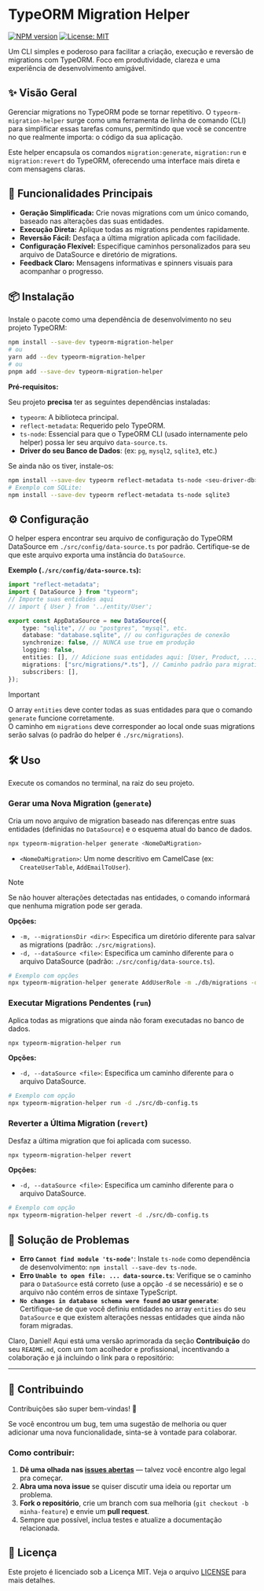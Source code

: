 # TypeORM Migration Helper

[![NPM version](https://img.shields.io/npm/v/typeorm-migration-helper.svg?style=flat-square)](https://www.npmjs.com/package/typeorm-migration-helper) 
[![License: MIT](https://img.shields.io/badge/License-MIT-yellow.svg?style=flat-square)](https://opensource.org/licenses/MIT)

Um CLI simples e poderoso para facilitar a criação, execução e reversão de migrations com TypeORM. Foco em produtividade, clareza e uma experiência de desenvolvimento amigável.

## ✨ Visão Geral

Gerenciar migrations no TypeORM pode se tornar repetitivo. O `typeorm-migration-helper` surge como uma ferramenta de linha de comando (CLI) para simplificar essas tarefas comuns, permitindo que você se concentre no que realmente importa: o código da sua aplicação.

Este helper encapsula os comandos `migration:generate`, `migration:run` e `migration:revert` do TypeORM, oferecendo uma interface mais direta e com mensagens claras.

## 🚀 Funcionalidades Principais

*   **Geração Simplificada:** Crie novas migrations com um único comando, baseado nas alterações das suas entidades.
*   **Execução Direta:** Aplique todas as migrations pendentes rapidamente.
*   **Reversão Fácil:** Desfaça a última migration aplicada com facilidade.
*   **Configuração Flexível:** Especifique caminhos personalizados para seu arquivo de DataSource e diretório de migrations.
*   **Feedback Claro:** Mensagens informativas e spinners visuais para acompanhar o progresso.

## 📦 Instalação

Instale o pacote como uma dependência de desenvolvimento no seu projeto TypeORM:

```bash
npm install --save-dev typeorm-migration-helper
# ou
yarn add --dev typeorm-migration-helper
# ou
pnpm add --save-dev typeorm-migration-helper
```

**Pré-requisitos:**

Seu projeto **precisa** ter as seguintes dependências instaladas:

*   `typeorm`: A biblioteca principal.
*   `reflect-metadata`: Requerido pelo TypeORM.
*   `ts-node`: Essencial para que o TypeORM CLI (usado internamente pelo helper) possa ler seu arquivo `data-source.ts`.
*   **Driver do seu Banco de Dados**: (ex: `pg`, `mysql2`, `sqlite3`, etc.)

Se ainda não os tiver, instale-os:

```bash
npm install --save-dev typeorm reflect-metadata ts-node <seu-driver-db>
# Exemplo com SQLite:
npm install --save-dev typeorm reflect-metadata ts-node sqlite3
```

## ⚙️ Configuração

O helper espera encontrar seu arquivo de configuração do TypeORM DataSource em `./src/config/data-source.ts` por padrão. Certifique-se de que este arquivo exporta uma instância do `DataSource`.

**Exemplo (`./src/config/data-source.ts`):**

```typescript
import "reflect-metadata";
import { DataSource } from "typeorm";
// Importe suas entidades aqui
// import { User } from '../entity/User';

export const AppDataSource = new DataSource({
    type: "sqlite", // ou "postgres", "mysql", etc.
    database: "database.sqlite", // ou configurações de conexão
    synchronize: false, // NUNCA use true em produção
    logging: false,
    entities: [], // Adicione suas entidades aqui: [User, Product, ...]
    migrations: ["src/migrations/*.ts"], // Caminho padrão para migrations
    subscribers: [],
});
```

> [!IMPORTANT]
> O array `entities` deve conter todas as suas entidades para que o comando `generate` funcione corretamente.   
> O caminho em `migrations` deve corresponder ao local onde suas migrations serão salvas (o padrão do helper é `./src/migrations`).

## 🛠️ Uso

Execute os comandos no terminal, na raiz do seu projeto.

### Gerar uma Nova Migration (`generate`)

Cria um novo arquivo de migration baseado nas diferenças entre suas entidades (definidas no `DataSource`) e o esquema atual do banco de dados.

```bash
npx typeorm-migration-helper generate <NomeDaMigration>
```

* `<NomeDaMigration>`: Um nome descritivo em CamelCase (ex: `CreateUserTable`, `AddEmailToUser`).

> [!NOTE]
> Se não houver alterações detectadas nas entidades, o comando informará que nenhuma migration pode ser gerada.

**Opções:**

*   `-m, --migrationsDir <dir>`: Especifica um diretório diferente para salvar as migrations (padrão: `./src/migrations`).
*   `-d, --dataSource <file>`: Especifica um caminho diferente para o arquivo DataSource (padrão: `./src/config/data-source.ts`).

```bash
# Exemplo com opções
npx typeorm-migration-helper generate AddUserRole -m ./db/migrations -d ./src/db-config.ts
```

### Executar Migrations Pendentes (`run`)

Aplica todas as migrations que ainda não foram executadas no banco de dados.

```bash
npx typeorm-migration-helper run
```

**Opções:**

*   `-d, --dataSource <file>`: Especifica um caminho diferente para o arquivo DataSource.

```bash
# Exemplo com opção
npx typeorm-migration-helper run -d ./src/db-config.ts
```

### Reverter a Última Migration (`revert`)

Desfaz a última migration que foi aplicada com sucesso.

```bash
npx typeorm-migration-helper revert
```

**Opções:**

*   `-d, --dataSource <file>`: Especifica um caminho diferente para o arquivo DataSource.

```bash
# Exemplo com opção
npx typeorm-migration-helper revert -d ./src/db-config.ts
```

## 🤔 Solução de Problemas

*   **Erro `Cannot find module 'ts-node'`**: Instale `ts-node` como dependência de desenvolvimento: `npm install --save-dev ts-node`.
*   **Erro `Unable to open file: ... data-source.ts`**: Verifique se o caminho para o `DataSource` está correto (use a opção `-d` se necessário) e se o arquivo não contém erros de sintaxe TypeScript.
*   **`No changes in database schema were found` ao usar `generate`**: Certifique-se de que você definiu entidades no array `entities` do seu `DataSource` e que existem alterações nessas entidades que ainda não foram migradas.

Claro, Daniel! Aqui está uma versão aprimorada da seção **Contribuição** do seu `README.md`, com um tom acolhedor e profissional, incentivando a colaboração e já incluindo o link para o repositório:

---

## 🤝 Contribuindo

Contribuições são super bem-vindas! 🚀

Se você encontrou um bug, tem uma sugestão de melhoria ou quer adicionar uma nova funcionalidade, sinta-se à vontade para colaborar.

### Como contribuir:

1. **Dê uma olhada nas [issues abertas](https://github.com/dhDSouza/typeorm-migration-helper/issues)** — talvez você encontre algo legal pra começar.
2. **Abra uma nova issue** se quiser discutir uma ideia ou reportar um problema.
3. **Fork o repositório**, crie um branch com sua melhoria (`git checkout -b minha-feature`) e envie um **pull request**.
4. Sempre que possível, inclua testes e atualize a documentação relacionada.

## 📄 Licença

Este projeto é licenciado sob a Licença MIT. Veja o arquivo [LICENSE](LICENSE) para mais detalhes.

